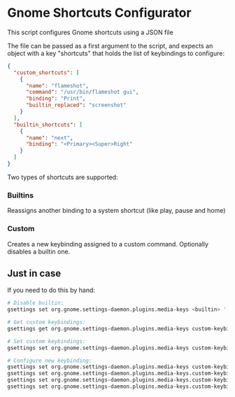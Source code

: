 # Gnome Shortcuts Configurator

This script configures Gnome shortcuts using a JSON file

The file can be passed as a first argument to the script, and expects an object
with a key "shortcuts" that holds the list of keybindings to configure:

```json
{
  "custom_shortcuts": [
    {
      "name": "flameshot",
      "command": "/usr/bin/flameshot gui",
      "binding": "Print",
      "builtin_replaced": "screenshot"
    }
  ],
  "builtin_shortcuts": [
    {
      "name": "next",
      "binding": "<Primary><Super>Right"
    }
  ]
}
```

Two types of shortcuts are supported:

### Builtins

Reassigns another binding to a system shortcut (like play, pause and home)

### Custom

Creates a new keybinding assigned to a custom command. Optionally disables
a builtin one.

## Just in case

If you need to do this by hand:

```bash
# Disable builtin:
gsettings set org.gnome.settings-daemon.plugins.media-keys <builtin> '[]'

# Get custom keybindings:
gsettings get org.gnome.settings-daemon.plugins.media-keys custom-keybindings

# Set custom keybindings:
gsettings set org.gnome.settings-daemon.plugins.media-keys custom-keybindings "[<altered_list>]"

# Configure new keybinding:
gsettings set org.gnome.settings-daemon.plugins.media-keys custom-keybindings "['/org/gnome/settings-daemon/plugins/media-keys/custom-keybindings/custom0/']"
gsettings set org.gnome.settings-daemon.plugins.media-keys.custom-keybinding:/org/gnome/settings-daemon/plugins/media-keys/custom-keybindings/custom0/ name 'flameshot'
gsettings set org.gnome.settings-daemon.plugins.media-keys.custom-keybinding:/org/gnome/settings-daemon/plugins/media-keys/custom-keybindings/custom0/ command '/usr/bin/flameshot gui'
gsettings set org.gnome.settings-daemon.plugins.media-keys.custom-keybinding:/org/gnome/settings-daemon/plugins/media-keys/custom-keybindings/custom0/ binding 'Print'
```
